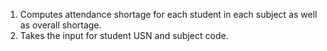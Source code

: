 1. Computes attendance shortage for each student in each subject as well as overall shortage.
2. Takes the input for student USN and subject code.
